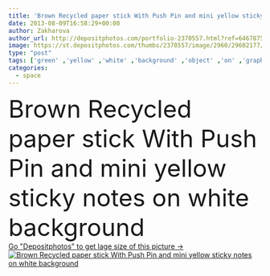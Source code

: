 ```yaml
---
title: 'Brown Recycled paper stick With Push Pin and mini yellow sticky'
date: 2013-08-09T16:58:29+00:00
author: Zakharova
author_url: http://depositphotos.com/portfolio-2370557.html?ref=64678756
image: https://st.depositphotos.com/thumbs/2370557/image/2960/29602177/api_thumb_450.jpg?forcejpeg=true
type: "post"
tags: ['green' ,'yellow' ,'white' ,'background' ,'object' ,'on' ,'graphic' ,'element' ,'design' ,'paper' ,'space' ,'isolated' ,'business' ,'empty' ,'push' ,'label' ,'tag' ,'art' ,'orange' ,'brown' ,'pattern' ,'card' ,'grunge' ,'memory' ,'old' ,'remember' ,'retro' ,'square' ,'gray' ,'office' ,'message' ,'with' ,'document' ,'note' ,'memo' ,'notepad' ,'pin' ,'reminder' ,'pad' ,'material' ,'textured' ,'rough' ,'notes' ,'sheet' ,'stick' ,'mini' ,'revival' ,'write' ,'schedule' ,'adhesive' ]
categories: 
  - space
---
```

<div aling="center">
            <font size="60"> Brown Recycled paper stick With Push Pin and mini yellow sticky notes on white background</font>   
</div>
<div>
    <a href='https://depositphotos.com/29602177/stock-photo-brown-recycled-paper-stick-with.html?ref=64678756' target=_blank > Go "Depositphotos" to get lage size of this picture ->
        <img href='https://depositphotos.com/29602177/stock-photo-brown-recycled-paper-stick-with.html?ref=64678756' src='https://st.depositphotos.com/2370557/2960/i/950/depositphotos_29602177-stock-photo-brown-recycled-paper-stick-with.jpg?forcejpeg=true' alt='Brown Recycled paper stick With Push Pin and mini yellow sticky notes on white background' >
    </a>
</div>
